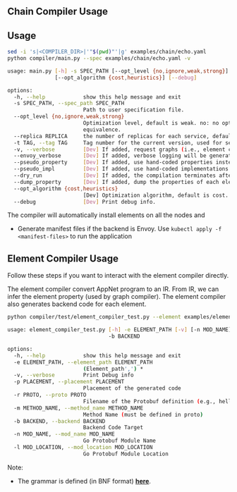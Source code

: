 ## Chain Compiler Usage

## Usage

```bash
sed -i 's|<COMPILER_DIR>|'"$(pwd)"'|g' examples/chain/echo.yaml
python compiler/main.py --spec examples/chain/echo.yaml -v 

usage: main.py [-h] -s SPEC_PATH [--opt_level {no,ignore,weak,strong}] [--replica REPLICA] [-t TAG] [-v] [--envoy_verbose] [--pseudo_property] [--pseudo_impl] [--dry_run] [--dump_property]
               [--opt_algorithm {cost,heuristics}] [--debug]

options:
  -h, --help            show this help message and exit
  -s SPEC_PATH, --spec_path SPEC_PATH
                        Path to user specification file.
  --opt_level {no,ignore,weak,strong}
                        Optimization level, default is weak. no: no optimization; ignore: aggresive, ignore equivalence requirements; weak: allow differences in drop rate, records, etc.; strong: strict
                        equivalence.
  --replica REPLICA     the number of replicas for each service, default is 1.
  -t TAG, --tag TAG     Tag number for the current version, used for seamless upgrades. Usually users do not need to manually configure this.
  -v, --verbose         [Dev] If added, request graphs (i.e., element chains) on each edge will be printed on the terminal.
  --envoy_verbose       [Dev] If added, verbose logging will be generated in envoy native filter.
  --pseudo_property     [Dev] If added, use hand-coded properties instead of auto-generated ones.
  --pseudo_impl         [Dev] If added, use hand-coded implementations instead of auto-generated ones.
  --dry_run             [Dev] If added, the compilation terminates after optimization (i.e., no backend scriptgen).
  --dump_property       [Dev] If added, dump the properties of each element in yaml format.
  --opt_algorithm {cost,heuristics}
                        [Dev] Optimization algorithm, default is cost. If heuristics is chosen, only intra-element optimizations (i.e., placement and processor changes) will be applied.
  --debug               [Dev] Print debug info.
```

The compiler will automatically install elements on all the nodes and
* Generate manifest files if the backend is Envoy. Use `kubectl apply -f <manifest-files>` to run the application


## Element Compiler Usage

Follow these steps if you want to interact with the element compiler directly.

The element compiler convert AppNet program to an IR. From IR, we can infer the element property (used by graph compiler). The element compiler also generates backend code for each element.

```bash
python compiler/test/element_compiler_test.py --element examples/elements/echo_elements/fault.appnet --backend sidecar_wasm --placement client --proto ping.proto --method_name PingEcho

usage: element_compiler_test.py [-h] -e ELEMENT_PATH [-v] [-n MOD_NAME] [-l MOD_LOCATION] -p PLACEMENT -r PROTO -m METHOD_NAME
                                -b BACKEND

options:
  -h, --help            show this help message and exit
  -e ELEMENT_PATH, --element_path ELEMENT_PATH
                        (Element_path',') *
  -v, --verbose         Print Debug info
  -p PLACEMENT, --placement PLACEMENT
                        Placement of the generated code
  -r PROTO, --proto PROTO
                        Filename of the Protobuf definition (e.g., hello.proto)
  -m METHOD_NAME, --method_name METHOD_NAME
                        Method Name (must be defined in proto)
  -b BACKEND, --backend BACKEND
                        Backend Code Target
  -n MOD_NAME, --mod_name MOD_NAME
                        Go Protobuf Module Name
  -l MOD_LOCATION, --mod_location MOD_LOCATION
                        Go Protobuf Module Location
```

Note:
- The grammar is defined (in BNF format) [**here**](./element/frontend/element.lark).
